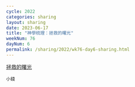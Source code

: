 ```yaml
---
cycle: 2022
categories: sharing
layout: sharing
date: 2023-06-17
title: "神學梳理：拯救的曙光"
weekNum: 76
dayNum: 6
permalink: /sharing/2022/wk76-day6-sharing.html
---
```


[拯救的曙光](https://eccseattle.github.io/media/sharing/2022/wk076/2023-06-17-bin.m4a)

`小錢`

